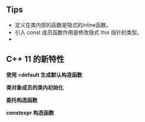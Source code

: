 ## Tips

* 定义在类内部的函数是隐式的inline函数。
* 引入 const 成员函数作用是修改隐式 this 指针的类型。
* 

## C++ 11 的新特性

**使用 =default 生成默认构造函数**

**类对象成员的类内初始化**

**委托构造函数**

**constexpr 构造函数**
